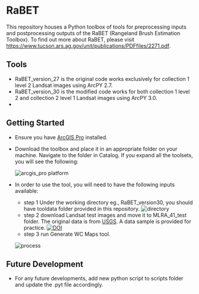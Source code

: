 # RaBET

This repository houses a Python toolbox of tools for preprocessing inputs and postprocessing outputs of the RaBET (Rangeland Brush Estimation Toolbox). To find out more about RaBET, please visit https://www.tucson.ars.ag.gov/unit/publications/PDFfiles/2271.pdf.

## Tools
* RaBET_version_27 is the original code works exclusively for collection 1 level 2 Landsat images using ArcPY 2.7.
* RaBET_version_30 is the modified code works for both collection 1 level 2 and collection 2 level 1 Landsat images using ArcPY 3.0.
* 
## Getting Started
* Ensure you have [ArcGIS Pro](https://pro.arcgis.com/en/pro-app/latest/get-started/get-started.htm) installed.
* Download the toolbox and place it in an appropriate folder on your machine. Navigate to the folder in Catalog. If you expand all the toolsets, you will see the following:

  ![arcgis_pro platform](https://user-images.githubusercontent.com/35977606/207509333-7bfd379b-7af8-44ca-b301-d0e3683cfc78.JPG)

* In order to use the tool, you will need to have the following inputs available:
   * step 1 Under the working directory eg., RaBET_version30, you should have tooldata folder provided in this repository. 
   ![directory](https://user-images.githubusercontent.com/35977606/207519859-03492c92-c560-426b-84d7-ec7bc01d8ffd.JPG)
   * step 2 download Landsat test images and move it to MLRA_41_test folder. The original data is from [USGS](https://earthexplorer.usgs.gov/). A data sample is provided for practice. [![DOI](https://zenodo.org/badge/DOI/10.5281/zenodo.7430812.svg)](https://doi.org/10.5281/zenodo.7430812)
   * step 3 run Generate WC Maps tool.
 
   ![process](https://user-images.githubusercontent.com/35977606/207519976-7197616e-331a-4cce-8e58-1d6e2c34c7fe.JPG)

## Future Development
* For any future developments, add new python script to scripts folder and update the .pyt file accordingly.

